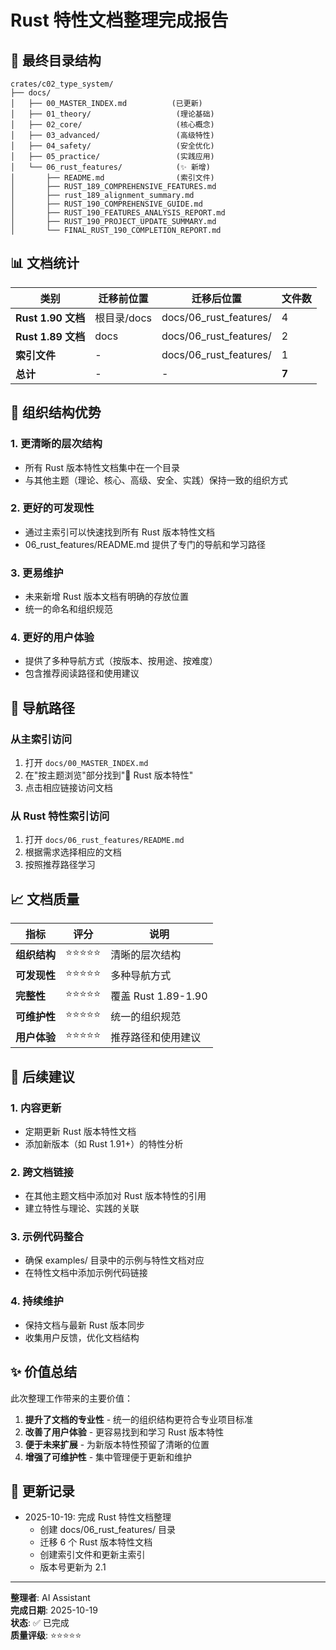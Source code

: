 ﻿# Rust 特性文档整理完成报告

## 📂 最终目录结构

```text
crates/c02_type_system/
├── docs/
│   ├── 00_MASTER_INDEX.md          (已更新)
│   ├── 01_theory/                   (理论基础)
│   ├── 02_core/                     (核心概念)
│   ├── 03_advanced/                 (高级特性)
│   ├── 04_safety/                   (安全优化)
│   ├── 05_practice/                 (实践应用)
│   └── 06_rust_features/            (✨ 新增)
│       ├── README.md                (索引文件)
│       ├── RUST_189_COMPREHENSIVE_FEATURES.md
│       ├── rust_189_alignment_summary.md
│       ├── RUST_190_COMPREHENSIVE_GUIDE.md
│       ├── RUST_190_FEATURES_ANALYSIS_REPORT.md
│       ├── RUST_190_PROJECT_UPDATE_SUMMARY.md
│       └── FINAL_RUST_190_COMPLETION_REPORT.md
```

## 📊 文档统计

| 类别 | 迁移前位置 | 迁移后位置 | 文件数 |
|------|-----------|-----------|--------|
| **Rust 1.90 文档** | 根目录/docs | docs/06_rust_features/ | 4 |
| **Rust 1.89 文档** | docs | docs/06_rust_features/ | 2 |
| **索引文件** | - | docs/06_rust_features/ | 1 |
| **总计** | - | - | **7** |

## 🎯 组织结构优势

### 1. 更清晰的层次结构

- 所有 Rust 版本特性文档集中在一个目录
- 与其他主题（理论、核心、高级、安全、实践）保持一致的组织方式

### 2. 更好的可发现性

- 通过主索引可以快速找到所有 Rust 版本特性文档
- 06_rust_features/README.md 提供了专门的导航和学习路径

### 3. 更易维护

- 未来新增 Rust 版本文档有明确的存放位置
- 统一的命名和组织规范

### 4. 更好的用户体验

- 提供了多种导航方式（按版本、按用途、按难度）
- 包含推荐阅读路径和使用建议

## 🔗 导航路径

### 从主索引访问

1. 打开 `docs/00_MASTER_INDEX.md`
2. 在"按主题浏览"部分找到"🚀 Rust 版本特性"
3. 点击相应链接访问文档

### 从 Rust 特性索引访问

1. 打开 `docs/06_rust_features/README.md`
2. 根据需求选择相应的文档
3. 按照推荐路径学习

## 📈 文档质量

| 指标 | 评分 | 说明 |
|------|------|------|
| **组织结构** | ⭐⭐⭐⭐⭐ | 清晰的层次结构 |
| **可发现性** | ⭐⭐⭐⭐⭐ | 多种导航方式 |
| **完整性** | ⭐⭐⭐⭐⭐ | 覆盖 Rust 1.89-1.90 |
| **可维护性** | ⭐⭐⭐⭐⭐ | 统一的组织规范 |
| **用户体验** | ⭐⭐⭐⭐⭐ | 推荐路径和使用建议 |

## 🚀 后续建议

### 1. 内容更新

- 定期更新 Rust 版本特性文档
- 添加新版本（如 Rust 1.91+）的特性分析

### 2. 跨文档链接

- 在其他主题文档中添加对 Rust 版本特性的引用
- 建立特性与理论、实践的关联

### 3. 示例代码整合

- 确保 examples/ 目录中的示例与特性文档对应
- 在特性文档中添加示例代码链接

### 4. 持续维护

- 保持文档与最新 Rust 版本同步
- 收集用户反馈，优化文档结构

## ✨ 价值总结

此次整理工作带来的主要价值：

1. **提升了文档的专业性** - 统一的组织结构更符合专业项目标准
2. **改善了用户体验** - 更容易找到和学习 Rust 版本特性
3. **便于未来扩展** - 为新版本特性预留了清晰的位置
4. **增强了可维护性** - 集中管理便于更新和维护

## 📝 更新记录

- 2025-10-19: 完成 Rust 特性文档整理
  - 创建 docs/06_rust_features/ 目录
  - 迁移 6 个 Rust 版本特性文档
  - 创建索引文件和更新主索引
  - 版本号更新为 2.1

---

**整理者**: AI Assistant  
**完成日期**: 2025-10-19  
**状态**: ✅ 已完成  
**质量评级**: ⭐⭐⭐⭐⭐
